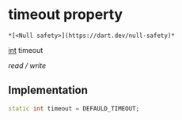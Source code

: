 


# timeout property




    *[<Null safety>](https://dart.dev/null-safety)*


[int](https://api.flutter.dev/flutter/dart-core/int-class.html) timeout
  
_read / write_






## Implementation

```dart
static int timeout = DEFAULD_TIMEOUT;


```







